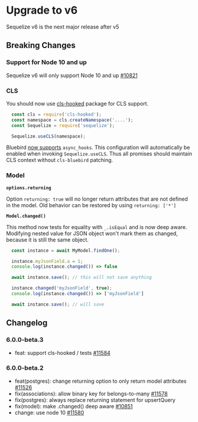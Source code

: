 # Upgrade to v6

Sequelize v6 is the next major release after v5

## Breaking Changes

### Support for Node 10 and up

Sequelize v6 will only support Node 10 and up [#10821](https://github.com/sequelize/sequelize/issues/10821)

### CLS

You should now use [cls-hooked](https://github.com/Jeff-Lewis/cls-hooked) package for CLS support.

```js
  const cls = require('cls-hooked');
  const namespace = cls.createNamespace('....');
  const Sequelize = require('sequelize');

  Sequelize.useCLS(namespace);
```

Bluebird [now supports](https://github.com/petkaantonov/bluebird/issues/1403) `async_hooks`. This configuration will automatically be enabled when invoking `Sequelize.useCLS`. Thus all promises should maintain CLS context without `cls-bluebird` patching.

### Model

**`options.returning`**

Option `returning: true` will no longer return attributes that are not defined in the model. Old behavior can be restored by using `returning: ['*']`

**`Model.changed()`**

This method now tests for equality with `_.isEqual` and is now deep aware. Modifying nested value for JSON object won't mark them as changed, because it is still the same object.

```js
  const instance = await MyModel.findOne();

  instance.myJsonField.a = 1;
  console.log(instance.changed()) => false

  await instance.save(); // this will not save anything

  instance.changed('myJsonField', true);
  console.log(instance.changed()) => ['myJsonField']

  await instance.save(); // will save
```

## Changelog

### 6.0.0-beta.3

- feat: support cls-hooked / tests [#11584](https://github.com/sequelize/sequelize/pull/11584)

### 6.0.0-beta.2

- feat(postgres): change returning option to only return model attributes [#11526](https://github.com/sequelize/sequelize/pull/11526)
- fix(associations): allow binary key for belongs-to-many [#11578](https://github.com/sequelize/sequelize/pull/11578)
- fix(postgres): always replace returning statement for upsertQuery
- fix(model): make .changed() deep aware [#10851](https://github.com/sequelize/sequelize/pull/10851)
- change: use node 10 [#11580](https://github.com/sequelize/sequelize/pull/11580)
